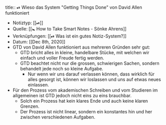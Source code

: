title:: ⏯ Wieso das System "Getting Things Done" von David Allen funktioniert

- Notiztyp: [[⏯]]
- Quelle: [[🚼 How to Take Smart Notes - Sönke Ahrens]]
- Verknüpfungen: [[⏯ Was ist ein gutes Notiz-System?]]
- Datum: [[Dec 8th, 2020]]
- GTD von David Allen funktioniert aus mehreren Gründen sehr gut:
	- GTD bricht alles in kleine, handelbare Stücke, mit welchen wir einfach und voller Freude fertig werden.
	- GTD beachtet nicht nur die grossen, schwierigen Sachen, sondern behandelt jede noch so kleine Aufgabe.
		- Nur wenn wir uns darauf verlassen können, dass wirklich für alles gesorgt ist, können wir loslassen und uns auf etwas neues einlassen.
- Für den Prozess vom akademischen Schreiben und vom Studieren im allgemeinen ist GTD jedoch nicht eins zu eins brauchbar.
	- Solch ein Prozess hat kein klares Ende und auch keine klaren Grenzen.
	- Der Prozess ist nicht linear, sondern ein konstantes hin und her zwischen verschiedenen Aufgaben.